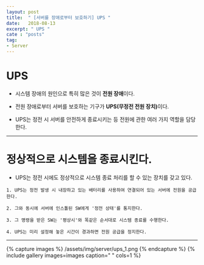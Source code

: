 ```yaml
---
layout: post
title:  " [서버를 장애로부터 보호하기] UPS "
date:   2018-08-13
excerpt: " UPS "
cate : "posts"
tag:
- Server
---
```


# UPS

* 시스템 장애의 원인으로 특히 많은 것이 <b>전원 장애</b>이다.

* 전원 장애로부터 서버를 보호하는 기구가 <b>UPS(무정전 전원 장치)</b>이다.

* UPS는 정전 시 서버를 안전하게 종료시키는 등 전원에 관한 여러 가지 역할을 담당한다.


---

# 정상적으로 시스템을 종료시킨다.

* UPS는 정전 시에도 정상적으로 시스템 종료 처리를 할 수 있는 장치를 갖고 있다.

```
1. UPS는 정전 발생 시 내장하고 있는 배터리를 사용하여 연결되어 있는 서버에 전원을 공급한다.

2. 그와 동시에 서버에 인스톨된 SW에게 '정전 상태'를 통지한다.

3. 그 명령을 받은 SW는 '평상시'와 똑같은 순서대로 시스템 종료를 수행한다.

4. UPS는 미리 설정해 놓은 시간이 경과하면 전원 공급을 정지한다.
```
 

---

{% capture images %}
    /assets/img/server/ups_1.png
{% endcapture %}
{% include gallery images=images caption=" " cols=1 %}


